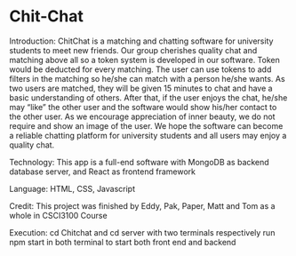 # Chit-Chat
Introduction:
ChitChat is a matching and chatting software for university students to meet new friends. Our group cherishes quality chat and matching above all so a token system is developed in our software. Token would be deducted for every matching. The user can use tokens to add filters in the matching so he/she can match with a person he/she wants. As two users are matched, they will be given 15 minutes to chat and have a basic understanding of others. After that, if the user enjoys the chat, he/she may “like” the other user and the software would show his/her contact to the other user. As we encourage appreciation of inner beauty, we do not require and show an image of the user. We hope the software can become a reliable chatting platform for university students and all users may enjoy a quality chat.

Technology:
This app is a full-end software with MongoDB as backend database server, and React as frontend framework

Language:
HTML, CSS, Javascript

Credit:
This project was finished by Eddy, Pak, Paper, Matt and Tom as a whole in CSCI3100 Course

Execution:
cd Chitchat and cd server with two terminals respectively
run npm start in both terminal to start both front end and backend
